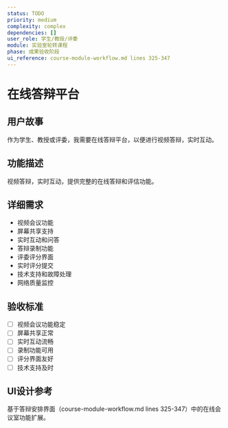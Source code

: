 ```yaml
---
status: TODO
priority: medium
complexity: complex
dependencies: []
user_role: 学生/教授/评委
module: 实验室轮转课程
phase: 成果验收阶段
ui_reference: course-module-workflow.md lines 325-347
---
```


# 在线答辩平台

## 用户故事
作为学生、教授或评委，我需要在线答辩平台，以便进行视频答辩，实时互动。

## 功能描述
视频答辩，实时互动，提供完整的在线答辩和评估功能。

## 详细需求
- 视频会议功能
- 屏幕共享支持
- 实时互动和问答
- 答辩录制功能
- 评委评分界面
- 实时评分提交
- 技术支持和故障处理
- 网络质量监控

## 验收标准
- [ ] 视频会议功能稳定
- [ ] 屏幕共享正常
- [ ] 实时互动流畅
- [ ] 录制功能可用
- [ ] 评分界面友好
- [ ] 技术支持及时

## UI设计参考
基于答辩安排界面（course-module-workflow.md lines 325-347）中的在线会议室功能扩展。